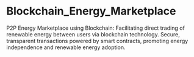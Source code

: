 # Blockchain_Energy_Marketplace
P2P Energy Marketplace using Blockchain: Facilitating direct trading of renewable energy between users via blockchain technology. Secure, transparent transactions powered by smart contracts, promoting energy independence and renewable energy adoption.
